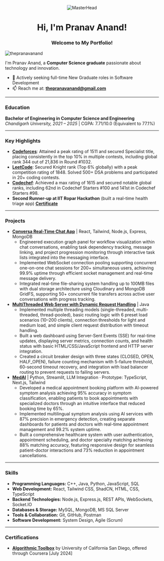 <div align="center">
  <img src="https://user-images.githubusercontent.com/10498744/210012254-234538ff-d198-48aa-8964-37e6fd45d227.gif" alt="MasterHead" />
  <h1>Hi, I'm Pranav Anand!</h1>
  <h3>Welcome to My Portfolio!</h3>
</div>

<p align="left"> <img src="https://komarev.com/ghpvc/?username=thepranavanand&label=Profile%20views&color=0e75b6&style=flat" alt="thepranavanand" /> </p>

I'm Pranav Anand, a **Computer Science graduate** passionate about technology and innovation.

- 💼 Actively seeking full-time New Graduate roles in Software Development
- 📫 Reach me at: **thepranavanand@gmail.com**

---

### Education

**Bachelor of Engineering in Computer Science and Engineering**
*Chandigarh University, 2021 – 2025* | CGPA: 7.71/10.0 (Equivalent to 77.1%)

---

### Key Highlights

* [**Codeforces**](https://codeforces.com/profile/thepranavanand): Attained a peak rating of 1511 and secured Specialist title, placing consistently in the top 10% in multiple contests, including global rank 344 out of 21,836 in Round #1032.
* [**LeetCode**](https://leetcode.com/thepranavanand): Secured Knight rank (Top 6% globally) with a peak competition rating of 1848. Solved 500+ DSA problems and participated in 20+ coding contests.
* [**Codechef**](https://www.codechef.com/users/thepranavanand): Achieved a max rating of 1615 and secured notable global ranks, including 62nd in Codechef Starters #100 and 141st in Codechef Starters #98.
* **Second Runner-up at IIT Ropar Hackathon** (built a real-time health triage app) [**Certificate**](https://drive.google.com/file/d/1JsQYHmC3NkNaAlmsGgfgY47vg3FlOLL-/view?usp=sharing)


---

### Projects

* [**Conversa Real-Time Chat App**](https://github.com/thepranavanand/Conversa) | React, Tailwind, Node.js, Express, MongoDB
    * Engineered execution graph panel for workflow visualization within chat conversations, enabling task dependency tracking, message linking, and project progression monitoring through interactive task lists integrated into the messaging interface.
    * Implemented WebSocket connection pooling supporting concurrent one-on-one chat sessions for 200+ simultaneous users, achieving 99.9% uptime through efficient socket management and real-time message delivery.
    * Integrated real-time file-sharing system handling up to 100MB files with dual storage architecture using Cloudinary and MongoDB GridFS, supporting 50+ concurrent file transfers across active user conversations with progress tracking.
* [**MultiThreaded Web Server with Dynamic Request Handling**](https://github.com/thepranavanand/trafficflow-load-balancer) | Java  
    * Implemented multiple threading models (single-threaded, multi-threaded, thread-pooled), basic routing logic with 6 preset load scenarios (10–200 clients), connection thresholds for light and medium load, and simple client request distribution with timeout handling.  
    * Built a web dashboard using Server-Sent Events (SSE) for real-time updates, displaying server metrics, connection counts, and health status with basic HTML/CSS/JavaScript frontend and HTTP server integration.  
    * Created a circuit breaker design with three states (CLOSED, OPEN, HALF_OPEN), failure counting mechanism with 5-failure threshold, 60-second timeout recovery, and integration with load balancer routing to prevent requests to failing servers.
* [**MedAI**](https://github.com/thepranavanand/MedAI) | Python, Streamlit, LLM Integration · Prototype: TypeScript, Next.js, Tailwind  
    * Developed a medical appointment booking platform with AI-powered symptom analysis achieving 95% accuracy in symptom classification, enabling patients to book appointments with specialized doctors through an intuitive interface that reduced booking time by 65%.  
    * Implemented multilingual symptom analysis using AI services with 87% precision in emergency detection, creating separate dashboards for patients and doctors with real-time appointment management and 99.2% system uptime.  
    * Built a comprehensive healthcare system with user authentication, appointment scheduling, and doctor specialty matching achieving 88% matching accuracy, featuring responsive design for seamless patient-doctor interactions and 73% reduction in appointment cancellations.


---

### Skills

* **Programming Languages:** C++, Java, Python, JavaScript, SQL
* **Web Development:** React, Tailwind CSS, ShadCN, HTML, CSS, TypeScript
* **Backend Technologies:** Node.js, Express.js, REST APIs, WebSockets, Socket.IO
* **Databases & Storage:** MySQL, MongoDB, MS SQL Server
* **Tools & Collaboration:** Git, GitHub, Postman
* **Software Development:** System Design, Agile (Scrum)

---

### Certifications

* [**Algorithmic Toolbox**](https://coursera.org/share/538df720463489dcb37ae90f6ea6811d) by University of California San Diego, offered through Coursera [July 2024]

